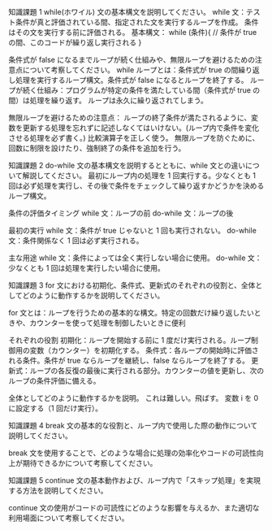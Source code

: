 知識課題 1
while(ホワイル) 文の基本構文を説明してください。
while 文：テスト条件が真と評価されている間、指定された文を実行するループを作成。
条件はその文を実行する前に評価される。
基本構文：
while (条件){
// 条件が true の間、このコードが繰り返し実行される
}

条件式が false になるまでループが続く仕組みや、無限ループを避けるための注意点について考察してください。
while ループとは：条件式が true の間繰り返し処理を実行するループ構文。条件式が false になるとループを終了する。
ループが続く仕組み：プログラムが特定の条件を満たしている間（条件式が true の間）は処理を繰り返す。
ループは永久に繰り返されてしまう。

無限ループを避けるための注意点：
ループの終了条件が満たされるように、変数を更新する処理を忘れずに記述しなくてはいけない。(ループ内で条件を変化させる処理を必ず書く。)
比較演算子を正しく使う。
無限ループを防ぐために、回数に制限を設けたり、強制終了の条件を追加を行う。

知識課題 2
do-while 文の基本構文を説明するとともに、while 文との違いについて解説してください。
最初にループ内の処理を 1 回実行する。少なくとも 1 回は必ず処理を実行し、その後で条件をチェックして繰り返すかどうかを決めるループ構文。

条件の評価タイミング
while 文：ループの前
do-while 文：ループの後

最初の実行
while 文：条件が true じゃないと 1 回も実行されない。
do-while 文：条件関係なく 1 回は必ず実行される。

主な用途
while 文：条件によっては全く実行しない場合に使用。
do-while 文：少なくとも 1 回は処理を実行したい場合に使用。

知識課題 3
for 文における初期化、条件式、更新式のそれぞれの役割と、全体としてどのように動作するかを説明してください。

for 文とは：ループを行うための基本的な構文。特定の回数だけ繰り返したいときや、カウンターを使って処理を制御したいときに便利

それぞれの役割
初期化：ループを開始する前に 1 度だけ実行される。ループ制御用の変数（カウンター）を初期化する。
条件式：各ループの開始時に評価される条件。条件が true ならループを継続し、false ならループを終了する。
更新式：ループの各反復の最後に実行される部分。カウンターの値を更新し、次のループの条件評価に備える。

全体としてどのように動作するかを説明。
これは難しい。飛ばす。
変数 i を 0 に設定する（1 回だけ実行）。

知識課題 4
break 文の基本的な役割と、ループ内で使用した際の動作について説明してください。

break 文を使用することで、どのような場合に処理の効率化やコードの可読性向上が期待できるかについて考察してください。

知識課題 5
continue 文の基本動作および、ループ内で「スキップ処理」を実現する方法を説明してください。

continue 文の使用がコードの可読性にどのような影響を与えるか、また適切な利用場面について考察してください。
